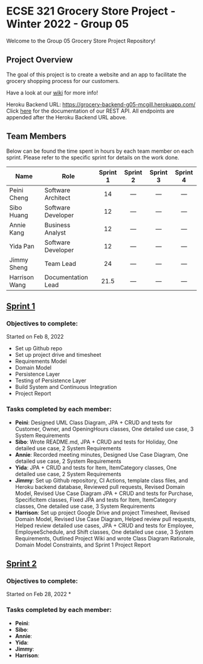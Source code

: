 # ECSE 321 Grocery Store Project - Winter 2022 - Group 05

Welcome to the Group 05 Grocery Store Project Repository!

## Project Overview 

The goal of this project is to create a website and an app to facilitate the grocery shopping process for our customers.

Have a look at our [wiki](https://github.com/McGill-ECSE321-Winter2022/project-group-group-05/wiki) for more info!

Heroku Backend URL: https://grocery-backend-g05-mcgill.herokuapp.com/  
Click [here](https://github.com/McGill-ECSE321-Winter2022/project-group-group-05/wiki/RESTful-Service-Documentation) for the documentation of our REST API. All endpoints are appended after the Heroku Backend URL above.

## Team Members

Below can be found the time spent in hours by each team member on each sprint. Please refer to the specific sprint for details on the work done.

| Name  | Role | Sprint 1 | Sprint 2 | Sprint 3 | Sprint 4 |
| ----- | ----- | :-----: | :-----: | :-----: | :-----: |
| Peini Cheng  | Software Architect | 14 | &mdash; | &mdash; | &mdash; |
| Sibo Huang | Software Developer | 12 | &mdash; | &mdash; | &mdash; |
| Annie Kang | Business Analyst | 12 | &mdash; | &mdash; | &mdash; |
| Yida Pan | Software Developer | 12 | &mdash; | &mdash; | &mdash; |
| Jimmy Sheng | Team Lead | 24 | &mdash; | &mdash; | &mdash; |
| Harrison Wang | Documentation Lead | 21.5 | &mdash; | &mdash; | &mdash; |

## [Sprint 1](https://github.com/McGill-ECSE321-Winter2022/project-group-group-05/wiki/Sprint-1-Project-Report)

### Objectives to complete:
Started on Feb 8, 2022
* Set up Github repo
* Set up project drive and timesheet
* Requirements Model
* Domain Model
* Persistence Layer
* Testing of Persistence Layer
* Build System and Continuous Integration
* Project Report

### Tasks completed by each member:
* **Peini**: Designed UML Class Diagram, JPA + CRUD and tests for Customer, Owner, and OpeningHours classes, One detailed use case, 3 System Requirements
* **Sibo**: Wrote README.md, JPA + CRUD and tests for Holiday, One detailed use case, 2 System Requirements
* **Annie**: Recorded meeting minutes, Designed Use Case Diagram, One detailed use case, 2 System Requirements
* **Yida**: JPA + CRUD and tests for Item, ItemCategory classes, One detailed use case, 2 System Requirements
* **Jimmy**: Set up Github repository, CI Actions, template class files, and Heroku backend database, Reviewed pull requests, Revised Domain Model, Revised Use Case Diagram
JPA + CRUD and tests for Purchase, SpecificItem classes, Fixed JPA and tests for Item, ItemCategory classes, One detailed use case, 3 System Requirements
* **Harrison**: Set up project Google Drive and project Timesheet, Revised Domain Model, Revised Use Case Diagram, Helped review pull requests, Helped review detailed use cases, JPA + CRUD and tests for Employee, EmployeeSchedule, and Shift classes, One detailed use case, 3 System Requirements, Outlined Project Wiki and wrote Class Diagram Rationale, Domain Model Constraints, and Sprint 1 Project Report

## [Sprint 2](https://github.com/McGill-ECSE321-Winter2022/project-group-group-05/wiki/Sprint-2-Project-Report)

### Objectives to complete:
Started on Feb 28, 2022
* 

### Tasks completed by each member:
* **Peini**: 
* **Sibo**:
* **Annie**: 
* **Yida**: 
* **Jimmy**: 
* **Harrison**: 
